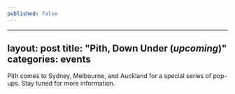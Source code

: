 ```yaml
---
published: false
---
```

---
layout: post
title:  "Pith, Down Under (_upcoming_)"
categories: events
---

Pith comes to Sydney, Melbourne, and Auckland for a special series of pop-ups. Stay tuned for more information.
